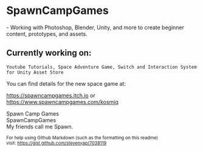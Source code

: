 <h1>SpawnCampGames</h1>
- Working with Photoshop, Blender, Unity, and more to create beginner content, prototypes, and assets.  

<h2>Currently working on:</h2>

```Youtube Tutorials, Space Adventure Game, Switch and Interaction System for Unity Asset Store```  

You can find details for the new space game at:  

https://spawncampgames.itch.io or  
https://www.spawncampgames.com/kosmiq  

Spawn Camp Games  
SpawnCampGames  
My friends call me Spawn.  

<sub>For help using Github Markdown (such as the formatting on this readme)  
visit: https://gist.github.com/stevenyap/7038119</sub>
